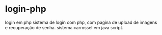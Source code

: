 # login-php
login em php 
sistema de login com php, com pagina de upload de imagens e recuperação de senha.
sistema carrossel em java script.
